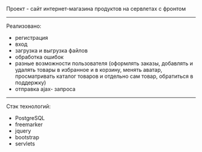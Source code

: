 Проект - сайт интернет-магазина продуктов на сервлетах с фронтом

***
Реализовано:
* регистрация
* вход
* загрузка и выгрузка файлов
* обработка ошибок
* разные возможности пользователя (оформлять заказы, добавлять и удалять товары в избранное и в корзину, менять аватар, просматривать каталог товаров и отдельно сам товар, обратиться в поддержку)
* отправка ajax- запроса

***
Стэк технологий:
* PostgreSQL
* freemarker
* jquery
* bootstrap
* servlets
